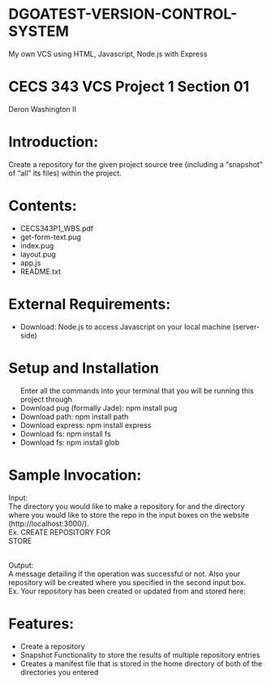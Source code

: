 # DGOATEST-VERSION-CONTROL-SYSTEM
My own VCS using HTML, Javascript, Node.js with Express <br />

# CECS 343 VCS Project 1 Section 01
Deron Washington II <br />

# Introduction:
Create a repository for the given project source tree (including a
“snapshot” of “all” its files) within the project. <br />

# Contents:
<ul> 
 <li> CECS343P1_WBS.pdf </li>
 <li> get-form-text.pug </li>
 <li> index.pug         </li>
 <li> layout.pug        </li>
 <li> app.js            </li>
 <li> README.txt        </li>
</ul>

# External Requirements:
<ul> 
 <li> Download: Node.js  to access Javascript on your local machine (server-side)</li>
</ul> 

# Setup and Installation 
<ul> Enter all the commands into your terminal that you will be running this project through
  <li> Download pug (formally Jade): npm install pug </li>
  <li> Download path: npm install path               </li>
  <li> Download express: npm install express         </li>
  <li> Download fs: npm install fs                   </li>
  <li> Download fs: npm install glob                 </li>   
</ul>
  
 # Sample Invocation:
 Input: <br />
 The directory you would like to make a repository for and the directory where you would like to store the repo in the input boxes on the website (http://localhost:3000/). <br />
 Ex. CREATE REPOSITORY FOR <full path of the project directory to make repo from> <br />
  STORE <full path of where you want to store the repository> 

<br /> Output: <br />
A message detailing if the operation was successful or not. Also your repository will be created where you specified in the second input box. <br />
Ex. Your repository has been created or updated from <full path of the project directory to make repo from> and stored here: <full path of where you want to store the repository> <br />
  
  
# Features:
<ul>
  <li> Create a repository </li>
  <li> Snapshot Functionality to store the results of multiple repository entries </li>
  <li> Creates a manifest file that is stored in the home directory of both of the directories you entered </li>
 </ul>
